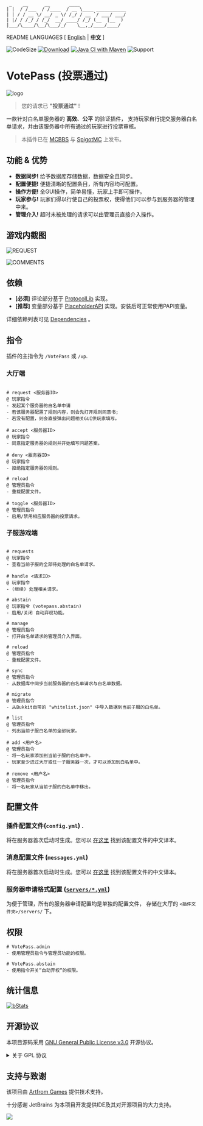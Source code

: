 ```text
 _    __      __       ____                 
| |  / /___  / /____  / __ \____ ___________
| | / / __ \/ __/ _ \/ /_/ / __ `/ ___/ ___/
| |/ / /_/ / /_/  __/ ____/ /_/ (__  |__  ) 
|___/\____/\__/\___/_/    \__,_/____/____/      
```

README LANGUAGES [ [English](README.md) | [**中文**](README_CN.md)  ]

![CodeSize](https://img.shields.io/github/languages/code-size/ArtformGames/VotePass)
[![Download](https://img.shields.io/github/downloads/ArtformGames/VotePass/total)](https://github.com/ArtformGames/VotePass/releases)
[![Java CI with Maven](https://github.com/ArtformGames/VotePass/actions/workflows/maven.yml/badge.svg?branch=master)](https://github.com/ArtformGames/VotePass/actions/workflows/maven.yml)
![Support](https://img.shields.io/badge/Minecraft-Java%201.16--Latest-green)


# **VotePass** (投票通过)

![logo](.doc/logo_v2.png)

> 您的请求已 **"投票通过"** !

一款针对白名单服务器的 **高效**、**公平** 的验证插件，
支持玩家自行提交服务器白名单请求，并由该服务器中所有通过的玩家进行投票审核。


> 本插件已在 [MCBBS](https://www.mcbbs.net/forum.php?mod=viewthread&tid=1462390)
> 与 [SpigotMC](https://www.spigotmc.org/resources/votepass.111846/) 上发布。

## 功能 & 优势

- **数据同步!** 给予数据库存储数据，数据安全且同步。
- **配置便捷!** 便捷清晰的配置条目，所有内容均可配置。
- **操作方便!** 全GUI操作，简单易懂，玩家上手即可操作。
- **玩家参与!** 玩家们得以行使自己的投票权，使得他们可以参与到服务器的管理中来。
- **管理介入!** 超时未被处理的请求可以由管理员直接介入操作。

## 游戏内截图

![REQUEST](.doc/images/REQUEST.png)

![COMMENTS](.doc/images/COMMENTS.png)

## 依赖

- **[必须]** 评论部分基于 [ProtocolLib](https://github.com/dmulloy2/ProtocolLib/) 实现。
- **[推荐]** 变量部分基于 [PlaceholderAPI](https://www.spigotmc.org/resources/6245/) 实现。安装后可正常使用PAPI变量。

详细依赖列表可见 [Dependencies](https://github.com/ArtfromGames/VotePass/network/dependencies) 。

## 指令

插件的主指令为 `/VotePass` 或 `/vp`.

### 大厅端

```text

# request <服务器ID>
@ 玩家指令
- 发起某个服务器的白名单申请
- 若该服务器配置了规则内容，则会先打开规则同意书;
- 若没有配置，则会直接弹出问题相关GUI供玩家填写。

# accept <服务器ID>
@ 玩家指令
- 同意指定服务器的规则并开始填写问题答案。

# deny <服务器ID>
@ 玩家指令
- 拒绝指定服务器的规则。

# reload
@ 管理员指令
- 重载配置文件。

# toggle <服务器ID>
@ 管理员指令
- 启用/禁用相应服务器的投票请求。

```

### 子服游戏端

```text

# requests
@ 玩家指令
- 查看当前子服的全部待处理的白名单请求。

# handle <请求ID>
@ 玩家指令
- (继续) 处理相关请求。

# abstain
@ 玩家指令 (votepass.abstain)
- 启用/关闭 自动弃权功能。

# manage
@ 管理员指令
- 打开白名单请求的管理员介入界面。

# reload
@ 管理员指令
- 重载配置文件。

# sync
@ 管理员指令
- 从数据库中同步当前服务器的白名单请求与白名单数据。

# migrate
@ 管理员指令
- 从Bukkit自带的 "whitelist.json" 中导入数据到当前子服的白名单。

# list
@ 管理员指令
- 列出当前子服白名单的全部玩家。

# add <用户名>
@ 管理员指令
- 将一名玩家添加到当前子服的白名单中。
- 玩家至少进过大厅或任一子服务器一次，才可以添加到白名单中。

# remove <用户名>
@ 管理员指令
- 将一名玩家从当前子服的白名单中移出。

```

## 配置文件
### 插件配置文件(`config.yml`) .

将在服务器首次启动时生成。您可以 [在这里](https://github.com/ArtformGames/VotePass-Translations) 找到该配置文件的中文译本。

### 消息配置文件 (`messages.yml`)

将在服务器首次启动时生成。您可以 [在这里](https://github.com/ArtformGames/VotePass-Translations) 找到该配置文件的中文译本。

### 服务器申请格式配置 ([`servers/*.yml`](lobby/plugin/src/main/resources/servers/survival.yml))

为便于管理，所有的服务器申请配置均是单独的配置文件， 存储在大厅的 `<插件文件夹>/servers/` 下。

## 权限

```text
# VotePass.admin
- 使用管理员指令与管理员功能的权限。

# VotePass.abstain
- 使用指令开关“自动弃权“的权限。
```

## 统计信息

[![bStats](https://bstats.org/signatures/bukkit/VotePass.svg)](https://bstats.org/plugin/bukkit/VotePass/18946)

## 开源协议

本项目源码采用 [GNU General Public License v3.0](https://opensource.org/licenses/GPL-3.0) 开源协议。

<details>
  <summary>关于 GPL 协议</summary>

> GNU General Public Licence (GPL) 有可能是开源界最常用的许可模式。GPL 保证了所有开发者的权利，同时为使用者提供了足够的复制，分发，修改的权利：
>
> #### 可自由复制
> 你可以将软件复制到你的电脑，你客户的电脑，或者任何地方。复制份数没有任何限制。
> #### 可自由分发
> 在你的网站提供下载，拷贝到U盘送人，或者将源代码打印出来从窗户扔出去（环保起见，请别这样做）。
> #### 可以用来盈利
> 你可以在分发软件的时候收费，但你必须在收费前向你的客户提供该软件的 GNU GPL 许可协议，以便让他们知道，他们可以从别的渠道免费得到这份软件，以及你收费的理由。
> #### 可自由修改
> 如果你想添加或删除某个功能，没问题，如果你想在别的项目中使用部分代码，也没问题，唯一的要求是，使用了这段代码的项目也必须使用 GPL 协议。
>
> 需要注意的是，分发的时候，需要明确提供源代码和二进制文件，另外，用于某些程序的某些协议有一些问题和限制，你可以看一下 @PierreJoye 写的 Practical Guide to GPL Compliance 一文。使用 GPL
> 协议，你必须在源代码代码中包含相应信息，以及协议本身。
>
> *以上文字来自 [五种开源协议GPL,LGPL,BSD,MIT,Apache](https://www.oschina.net/question/54100_9455) 。*
</details>

## 支持与致谢

该项目由 [Artfrom Games](https://github.com/ArtformGames/) 提供技术支持。

十分感谢 JetBrains 为本项目开发提供IDE及其对开源项目的大力支持。

[![](https://resources.jetbrains.com/storage/products/company/brand/logos/jb_beam.svg)](https://www.jetbrains.com/?from=https://github.com/ArtformGames/VotePass)

